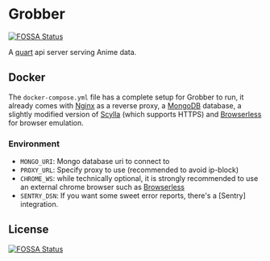 # Grobber
[![FOSSA Status](https://app.fossa.io/api/projects/git%2Bgithub.com%2FMyAnimeStream%2Fgrobber.svg?type=shield)](https://app.fossa.io/projects/git%2Bgithub.com%2FMyAnimeStream%2Fgrobber?ref=badge_shield)


A [quart] api server serving Anime data.

## Docker

The `docker-compose.yml` file has a complete setup for Grobber to run,
it already comes with [Nginx] as a reverse proxy,
a [MongoDB] database, a slightly modified version of [Scylla]
(which supports HTTPS) and [Browserless] for browser emulation.

### Environment
- `MONGO_URI`:
    Mongo database uri to connect to
- `PROXY_URL`:
    Specify proxy to use (recommended to avoid ip-block)
- `CHROME_WS`:
    while technically optional, it is strongly recommended to use an
    external chrome browser such as [Browserless]
- `SENTRY_DSN`:
    If you want some sweet error reports, there's a [Sentry] integration.



[browserless]: https://www.browserless.io/ "Browserless website"
[nginx]: https://www.nginx.com/ "NginX website"
[mongodb]: https://www.mongodb.com/ "MongoDB website"

[quart]: https://pgjones.gitlab.io/quart/ "Basically Flask, but async"
[scylla]: https://github.com/MyAnimeStream/scylla

## License
[![FOSSA Status](https://app.fossa.io/api/projects/git%2Bgithub.com%2FMyAnimeStream%2Fgrobber.svg?type=large)](https://app.fossa.io/projects/git%2Bgithub.com%2FMyAnimeStream%2Fgrobber?ref=badge_large)